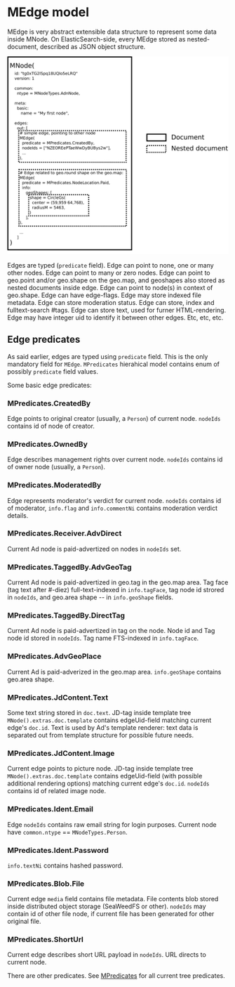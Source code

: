 # MEdge model

MEdge is very abstract extensible data structure to represent some data inside MNode.
On ElasticSearch-side, every MEdge stored as nested-document, described as JSON object structure.

![MNode to MEdge relation](../../schema/mnode-medge-1.svg)

Edges are typed (`predicate` field).
Edge can point to none, one or many other nodes.
Edge can point to many or zero nodes.
Edge can point to geo.point and/or geo.shape on the geo.map, and geoshapes also stored as nested documents inside edge.
Edge can point to node(s) in context of geo.shape.
Edge can have edge-flags.
Edge may store indexed file metadata.
Edge can store moderation status.
Edge can store, index and fulltext-search #tags.
Edge can store text, used for furner HTML-rendering.
Edge may have integer uid to identify it between other edges.
Etc, etc, etc.


## Edge predicates
As said earlier, edges are typed using `predicate` field. This is the only mandatory field for `MEdge`.
`MPredicates` hierahical model contains enum of possibly `predicate` field values.

Some basic edge predicates:
### MPredicates.CreatedBy
Edge points to original creator (usually, a `Person`) of current node.
`nodeIds` contains id of node of creator.

### MPredicates.OwnedBy
Edge describes management rights over current node.
`nodeIds` contains id of owner node (usually, a `Person`).

### MPredicates.ModeratedBy
Edge represents moderator's verdict for current node.
`nodeIds` contains id of moderator,
`info.flag` and `info.commentNi` contains moderation verdict details.

### MPredicates.Receiver.AdvDirect
Current Ad node is paid-advertized on nodes in `nodeIds` set.

### MPredicates.TaggedBy.AdvGeoTag
Current Ad node is paid-advertized in geo.tag in the geo.map area.
Tag face (tag text after #-diez) full-text-indexed in `info.tagFace`, tag node id strored in `nodeIds`,
and geo.area shape -- in `info.geoShape` fields.

### MPredicates.TaggedBy.DirectTag
Current Ad node is paid-advertized in tag on the node.
Node id and Tag node id stored in `nodeIds`.
Tag name FTS-indexed in `info.tagFace`.

### MPredicates.AdvGeoPlace
Current Ad is paid-adverized in the geo.map area.
`info.geoShape` contains geo.area shape.

### MPredicates.JdContent.Text
Some text string stored in `doc.text`.
JD-tag inside template tree `MNode().extras.doc.template` contains edgeUid-field matching current edge's `doc.id`.
Text is used by Ad's template renderer: text data is separated out from template structure for possible future needs.

### MPredicates.JdContent.Image
Current edge points to picture node.
JD-tag inside template tree `MNode().extras.doc.template` contains edgeUid-field (with possible additional rendering options) matching current edge's `doc.id`.
`nodeIds` contains id of related image node.

### MPredicates.Ident.Email
Edge `nodeIds` contains raw email string for login purposes.
Current node have `common.ntype` == `MNodeTypes.Person`.

### MPredicates.Ident.Password
`info.textNi` contains hashed password.

### MPredicates.Blob.File
Current edge `media` field contains file metadata.
File contents blob stored inside distributed object storage (SeaWeedFS or other).
`nodeIds` may contain id of other file node, if current file has been generated for other original file.

### MPredicates.ShortUrl
Current edge describes short URL payload in `nodeIds`. URL directs to current node.

There are other predicates.
See [MPredicates](../../../src1/shared/common/shared/src/main/scala/io/suggest/n2/edge/MPredicates.scala)
for all current tree predicates.
